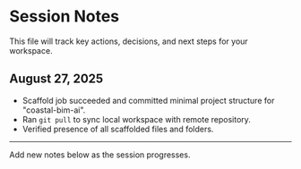 # Session Notes

This file will track key actions, decisions, and next steps for your workspace.

## August 27, 2025
- Scaffold job succeeded and committed minimal project structure for "coastal-bim-ai".
- Ran `git pull` to sync local workspace with remote repository.
- Verified presence of all scaffolded files and folders.

---
Add new notes below as the session progresses.
